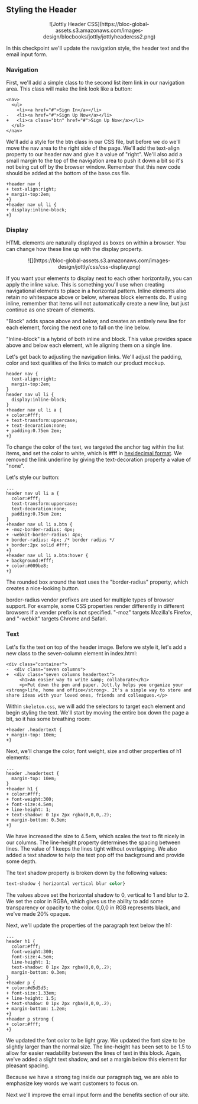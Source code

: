 ## Styling the Header

<center>![Jottly Header CSS](https://bloc-global-assets.s3.amazonaws.com/images-design/blocbooks/jottly/jottlyheadercss2.png)</center>

In this checkpoint we'll update the navigation style, the header text and the email input form.

### Navigation

First, we'll add a simple class to the second list item link in our navigation area. This class will make the link look like a button:

```html(index.html)
<nav>
  <ul>
    <li><a href="#">Sign In</a></li>
-   <li><a href="#">Sign Up Now</a></li>
+   <li><a class="btn" href="#">Sign Up Now</a></li>
  </ul>
</nav>
```

We'll add a style for the btn class in our CSS file, but before we do we'll move the nav area to the right side of the page. We'll add the text-align property to our header nav and give it a value of "right". We'll also add a small margin to the top of the navigation area to push it down a bit so it's not being cut off by the browser window. Remember that this new code should be added at the bottom of the base.css file.

```css(css/skeleton.css)
+header nav {
+ text-align:right;
+ margin-top:2em;
+}
+header nav ul li {
+ display:inline-block;
+}
```

### Display

HTML elements are naturally displayed as boxes on within a browser. You can change how these line up with the display property.

<center>![](https://bloc-global-assets.s3.amazonaws.com/images-design/jottly/css/css-display.png)</center>

If you want your elements to display next to each other horizontally, you can apply the inline value. This is something you'll use when creating navigational elements to place in a horizontal pattern. Inline elements also retain no whitespace above or below, whereas block elements do. If using inline, remember that items will not automatically create a new line, but just continue as one stream of elements.

"Block" adds space above and below, and creates an entirely new line for each element, forcing the next one to fall on the line below.

"Inline-block" is a hybrid of both inline and block. This value provides space above and below each element, while aligning them on a single line.

Let's get back to adjusting the navigation links. We'll adjust the padding, color and text qualities of the links to match our product mockup.

```css(css/skeleton.css)
header nav {
  text-align:right;
  margin-top:2em;
}
header nav ul li {
  display:inline-block;
}
+header nav ul li a {
+ color:#fff;
+ text-transform:uppercase;
+ text-decoration:none;
+ padding:0.75em 2em;
+}
```

To change the color of the text, we targeted the anchor tag within the list items, and set the color to white, which is #fff in [hexidecimal format](http://www.w3schools.com/tags/ref_colorpicker.asp). We removed the link underline by giving the text-decoration property a value of "none".

Let's style our button:

```css(css/skeleton.css)
...
header nav ul li a {
  color:#fff;
  text-transform:uppercase;
  text-decoration:none;
  padding:0.75em 2em;
}
+header nav ul li a.btn {
+ -moz-border-radius: 4px;
+ -webkit-border-radius: 4px;
+ border-radius: 4px; /* border radius */
+ border:2px solid #fff;
+}
+header nav ul li a.btn:hover {
+ background:#fff;
+ color:#009be8;
+}
```

The rounded box around the text uses the "border-radius" property, which creates a nice-looking button.

border-radius vendor prefixes are used for multiple types of browser support. For example, some CSS properties render differently in different browsers if a vender prefix is not specified. "-moz" targets Mozilla's Firefox, and  "-webkit" targets Chrome and Safari.

### Text

Let's fix the text on top of the header image. Before we style it, let's add a new class to the seven-column element in index.html:

```html(index.html)
<div class="container">
-  <div class="seven columns">
+  <div class="seven columns headertext">
     <h1>An easier way to write &amp; collaborate</h1>
     <p>Put down the pen and paper. Jott.ly helps you organize your <strong>life, home and office</strong>. It's a simple way to store and share ideas with your loved ones, friends and colleagues.</p>
```

Within `skeleton.css`, we will add the selectors to target each element and begin styling the text. We'll start by moving the entire box down the page a bit, so it has some breathing room:

```css(css/skeleton.css)
+header .headertext {
+ margin-top: 10em;
+}
```

Next, we'll change the color, font weight, size and other properties of h1 elements:

```css(css/skeleton.css)
...
header .headertext {
  margin-top: 10em;
}
+header h1 {
+ color:#fff;
+ font-weight:300;
+ font-size:4.5em;
+ line-height: 1;
+ text-shadow: 0 1px 2px rgba(0,0,0,.2);
+ margin-bottom: 0.3em;
+}
```

We have increased the size to 4.5em, which scales the text to fit nicely in our columns. The line-height property determines the spacing between lines. The value of 1 keeps the lines tight without overlapping. We also added a text shadow to help the text pop off the background and provide some depth.

The text shadow property is broken down by the following values:

```css
text-shadow { horizontal vertical blur color}
```

The values above set the horizontal shadow to 0, vertical to 1 and blur to 2. We set the color in RGBA, which gives us the ability to add some transparency or opacity to the color. 0,0,0 in RGB represents black, and we've made 20% opaque.

Next, we'll update the properties of the paragraph text below the h1:

```css(css/skeleton.css)
...
header h1 {
  color:#fff;
  font-weight:300;
  font-size:4.5em;
  line-height: 1;
  text-shadow: 0 1px 2px rgba(0,0,0,.2);
  margin-bottom: 0.3em;
}
+header p {
+ color:#d5d5d5;
+ font-size:1.33em;
+ line-height: 1.5;
+ text-shadow: 0 1px 2px rgba(0,0,0,.2);
+ margin-bottom: 1.2em;
+}
+header p strong {
+ color:#fff;
+}
```

We updated the font color to be light gray. We updated the font size to be slightly larger than the normal size. The line-height has been set to be 1.5 to allow for easier readability between the lines of text in this block. Again, we've added a slight text shadow, and set a margin below this element for pleasant spacing.

Because we have a strong tag inside our paragraph tag, we are able to emphasize key words we want customers to focus on.

Next we'll improve the email input form and the benefits section of our site.

